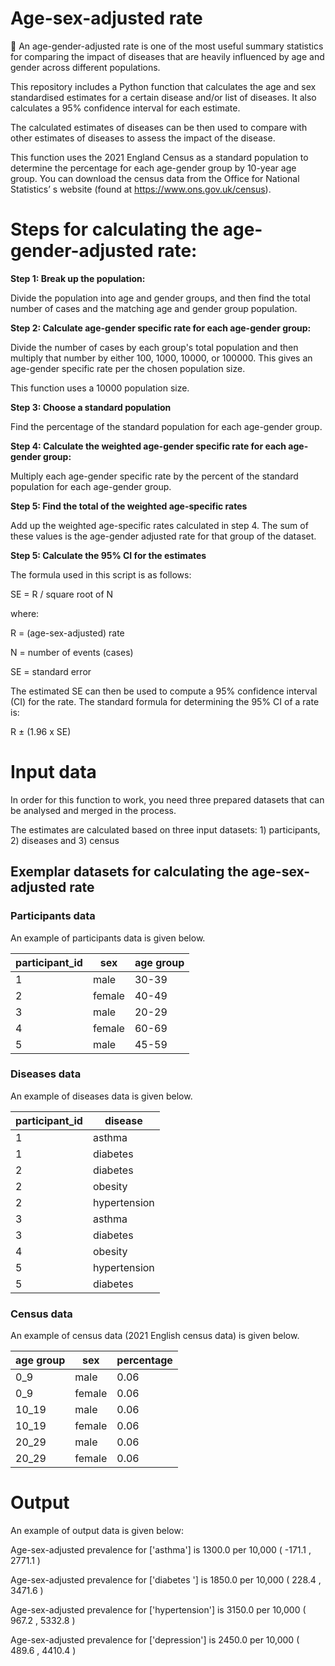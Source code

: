 # Age-sex-adjusted rate
🔀 An age-gender-adjusted rate is one of the most useful summary statistics for comparing the impact of diseases that are heavily influenced by age and gender across different populations.

This repository includes a Python function that calculates the age and sex standardised estimates for a certain disease and/or list of diseases. It also calculates a 95% confidence interval for each estimate.

The calculated estimates of diseases can be then used to compare with other estimates of diseases to assess the impact of the disease.

This function uses the 2021 England Census as a standard population to determine the percentage for each age-gender group by 10-year age group. You can download the census data from the Office for National Statistics’ s website (found at https://www.ons.gov.uk/census).

# Steps for calculating the age-gender-adjusted rate:
**Step 1: Break up the population:**

Divide the population into age and gender groups, and then find the total number of cases and the matching age and gender group population.

**Step 2: Calculate age-gender specific rate for each age-gender group:**

Divide the number of cases by each group's total population and then multiply that number by either 100, 1000, 10000, or 100000. This gives an age-gender specific rate per the chosen population size.

This function uses a 10000 population size.

**Step 3: Choose a standard population**

Find the percentage of the standard population for each age-gender group.

**Step 4: Calculate the weighted age-gender specific rate for each age-gender group:**

Multiply each age-gender specific rate by the percent of the standard population for each age-gender group.

**Step 5: Find the total of the weighted age-specific rates**

Add up the weighted age-specific rates calculated in step 4. The sum of these values is the age-gender adjusted rate for that group of the dataset.

**Step 5: Calculate the 95% CI for the estimates**

The formula used in this script is as follows:

SE = R / square root of N

where:

R = (age-sex-adjusted) rate

N = number of events (cases)

SE = standard error

The estimated SE can then be used to compute a 95% confidence interval (CI) for the rate. The
standard formula for determining the 95% CI of a rate is:

R ± (1.96 x SE)

# Input data
In order for this function to work, you need three prepared datasets that can be analysed and merged in the process. 

The estimates are calculated based on three input datasets: 1) participants, 2) diseases and 3) census

## Exemplar datasets for calculating the age-sex-adjusted rate

### Participants data
An example of participants data is given below.


| participant_id | sex | age group | 
| ------------- | ------------- | ------------
| 1 | male | 30-39 |
| 2 | female | 40-49 |
| 3 | male | 20-29 |
| 4 | female | 60-69 |
| 5 | male | 45-59 |

### Diseases data
An example of diseases data is given below.


| participant_id | disease |
| ------------- | ------------- |
| 1 | asthma |
| 1 | diabetes |
| 2 | diabetes |
| 2 | obesity |
| 2 | hypertension |
| 3| asthma |
| 3 | diabetes |
| 4 | obesity |
| 5 | hypertension |
| 5 | diabetes |

### Census data
An example of census data (2021 English census data) is given below.

| age group | sex | percentage | 
| ------------- | ------------- | ------------
| 0_9 | male | 0.06
| 0_9	| female | 0.06
| 10_19 | male | 0.06
| 10_19	| female |	0.06
| 20_29 | male |0.06
| 20_29 | female |0.06


# Output

An example of output data is given below:

Age-sex-adjusted prevalence for ['asthma'] is 1300.0 per 10,000 ( -171.1 , 2771.1 )


Age-sex-adjusted prevalence for ['diabetes '] is 1850.0 per 10,000 ( 228.4 , 3471.6 )


Age-sex-adjusted prevalence for ['hypertension'] is 3150.0 per 10,000 ( 967.2 , 5332.8 )


Age-sex-adjusted prevalence for ['depression'] is 2450.0 per 10,000 ( 489.6 , 4410.4 )
